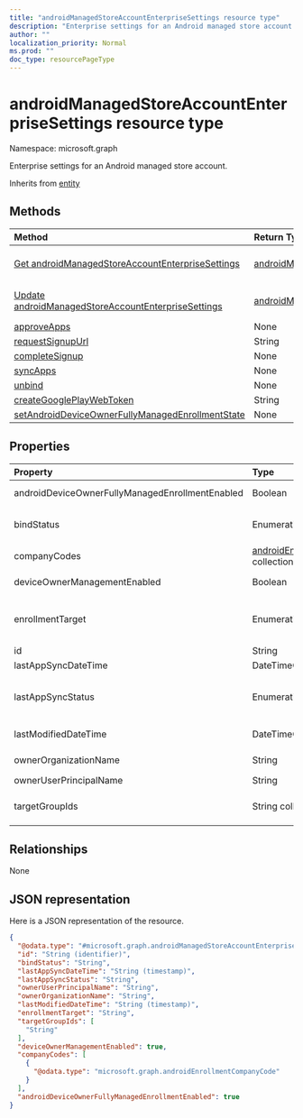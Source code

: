 ```yaml
---
title: "androidManagedStoreAccountEnterpriseSettings resource type"
description: "Enterprise settings for an Android managed store account."
author: ""
localization_priority: Normal
ms.prod: ""
doc_type: resourcePageType
---
```


# androidManagedStoreAccountEnterpriseSettings resource type


Namespace: microsoft.graph

Enterprise settings for an Android managed store account.


Inherits from [entity](../resources/entity.md)

## Methods
|Method|Return Type|Description|
|:---|:---|:---|
|[Get androidManagedStoreAccountEnterpriseSettings](../api/androidmanagedstoreaccountenterprisesettings-get.md)|[androidManagedStoreAccountEnterpriseSettings](../resources/androidmanagedstoreaccountenterprisesettings.md)|Read properties and relationships of the [androidManagedStoreAccountEnterpriseSettings](../resources/androidmanagedstoreaccountenterprisesettings.md) object.|
|[Update androidManagedStoreAccountEnterpriseSettings](../api/androidmanagedstoreaccountenterprisesettings-update.md)|[androidManagedStoreAccountEnterpriseSettings](../resources/androidmanagedstoreaccountenterprisesettings.md)|Update the properties of a [androidManagedStoreAccountEnterpriseSettings](../resources/androidmanagedstoreaccountenterprisesettings.md) object.|
|[approveApps](../api/androidmanagedstoreaccountenterprisesettings-approveapps.md)|None||
|[requestSignupUrl](../api/androidmanagedstoreaccountenterprisesettings-requestsignupurl.md)|String||
|[completeSignup](../api/androidmanagedstoreaccountenterprisesettings-completesignup.md)|None||
|[syncApps](../api/androidmanagedstoreaccountenterprisesettings-syncapps.md)|None||
|[unbind](../api/androidmanagedstoreaccountenterprisesettings-unbind.md)|None||
|[createGooglePlayWebToken](../api/androidmanagedstoreaccountenterprisesettings-creategoogleplaywebtoken.md)|String||
|[setAndroidDeviceOwnerFullyManagedEnrollmentState](../api/androidmanagedstoreaccountenterprisesettings-setandroiddeviceownerfullymanagedenrollmentstate.md)|None||

## Properties
|Property|Type|Description|
|:---|:---|:---|
|androidDeviceOwnerFullyManagedEnrollmentEnabled|Boolean|Company codes for AndroidManagedStoreAccountEnterpriseSettings|
|bindStatus|Enumeration|Bind status of the tenant with the Google EMM API. Possible values are: `notBound`, `bound`, `boundAndValidated`, `unbinding`.|
|companyCodes|[androidEnrollmentCompanyCode](../resources/androidenrollmentcompanycode.md) collection|Company codes for AndroidManagedStoreAccountEnterpriseSettings|
|deviceOwnerManagementEnabled|Boolean|Indicates if this account is flighting for Android Device Owner Management with CloudDPC.|
|enrollmentTarget|Enumeration|Indicates which users can enroll devices in Android Enterprise device management. Possible values are: `none`, `all`, `targeted`, `targetedAsEnrollmentRestrictions`.|
|id|String| Inherited from [entity](../resources/entity.md)|
|lastAppSyncDateTime|DateTimeOffset|Last completion time for app sync|
|lastAppSyncStatus|Enumeration|Last application sync result. Possible values are: `success`, `credentialsNotValid`, `androidForWorkApiError`, `managementServiceError`, `unknownError`, `none`.|
|lastModifiedDateTime|DateTimeOffset|Last modification time for Android enterprise settings|
|ownerOrganizationName|String|Organization name used when onboarding Android Enterprise|
|ownerUserPrincipalName|String|Owner UPN that created the enterprise|
|targetGroupIds|String collection|Specifies which AAD groups can enroll devices in Android for Work device management if enrollmentTarget is set to 'Targeted'|

## Relationships
None

## JSON representation
Here is a JSON representation of the resource.
<!-- {
  "blockType": "resource",
  "keyProperty": "id",
  "@odata.type": "microsoft.graph.androidManagedStoreAccountEnterpriseSettings",
  "baseType": "microsoft.graph.entity",
  "openType": false
}
-->
``` json
{
  "@odata.type": "#microsoft.graph.androidManagedStoreAccountEnterpriseSettings",
  "id": "String (identifier)",
  "bindStatus": "String",
  "lastAppSyncDateTime": "String (timestamp)",
  "lastAppSyncStatus": "String",
  "ownerUserPrincipalName": "String",
  "ownerOrganizationName": "String",
  "lastModifiedDateTime": "String (timestamp)",
  "enrollmentTarget": "String",
  "targetGroupIds": [
    "String"
  ],
  "deviceOwnerManagementEnabled": true,
  "companyCodes": [
    {
      "@odata.type": "microsoft.graph.androidEnrollmentCompanyCode"
    }
  ],
  "androidDeviceOwnerFullyManagedEnrollmentEnabled": true
}
```


